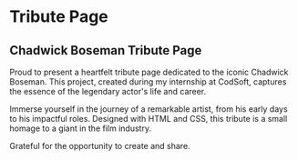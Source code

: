 # Tribute Page

<h2>Chadwick Boseman Tribute Page</h2>

<p>Proud to present a heartfelt tribute page dedicated to the iconic Chadwick Boseman. This project, created during my internship at CodSoft, captures the essence of the legendary actor's life and career.

Immerse yourself in the journey of a remarkable artist, from his early days to his impactful roles. Designed with HTML and CSS, this tribute is a small homage to a giant in the film industry.

Grateful for the opportunity to create and share.</p>
